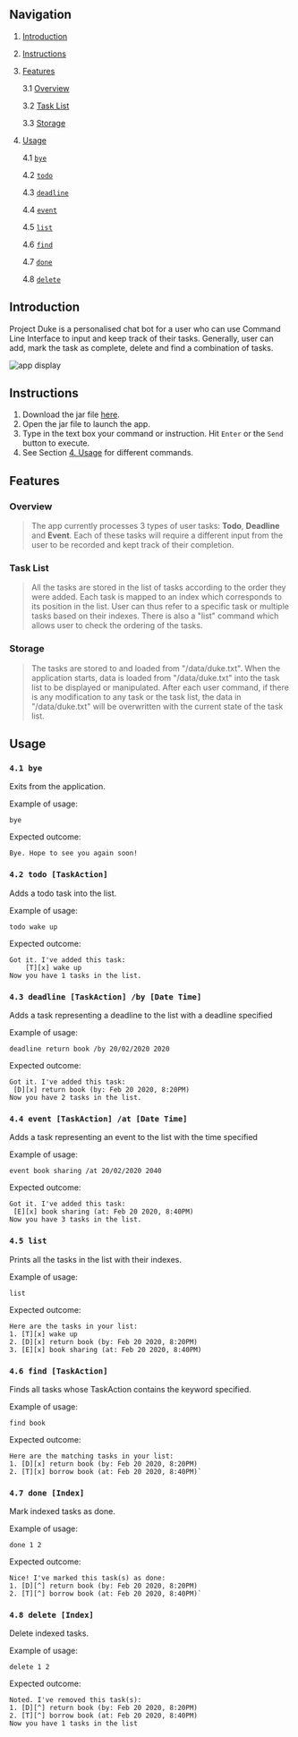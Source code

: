 ## Navigation
1. [Introduction](#introduction)

2. [Instructions](#instructions)

3. [Features](#features)

    3.1 [Overview](#overview)

    3.2 [Task List](#task-list)

    3.3 [Storage](#storage)

4. [Usage](#usage)

    4.1 [`bye`](#41-bye)
  
    4.2 [`todo`](#42-todo-taskaction)
  
    4.3 [`deadline`](#43-deadline-taskaction-by-date-time)
  
    4.4 [`event`](#44-event-taskaction-at-date-time)
  
    4.5 [`list`](#45-list)
  
    4.6 [`find`](#46-find-taskaction)

    4.7 [`done`](#47-done-index)
    
    4.8 [`delete`](#48-delete-index)

## Introduction

Project Duke is a personalised chat bot for a user
who can use Command Line Interface to input and keep 
track of their tasks. Generally, user can add, mark 
the task as complete, delete and find a combination of 
tasks. 

![app display](Ui.png)

## Instructions
  1. Download the jar file [here](/build/libs/duke-0.1.3.jar).
  2. Open the jar file to launch the app.
  3. Type in the text box your command or instruction. Hit `Enter` or the `Send` button to execute.
  4. See Section [4. Usage](#usage) for different commands.

## Features 

### Overview

> The app currently processes 3 types of user tasks: **Todo**, **Deadline** and **Event**. Each of these tasks will require a different input from the user to be recorded and kept track of their completion. 

### Task List

> All the tasks are stored in the list of tasks according to the order they were added. Each task is mapped to an index which corresponds to its position in the list. User can thus refer to a specific task or multiple tasks based on their indexes. There is also a "list" command which allows user to check the ordering of the tasks.

### Storage

> The tasks are stored to and loaded from "/data/duke.txt". When the application starts, data is loaded from "/data/duke.txt" into the task list to be displayed or manipulated. After each user command, if there is any modification to any task or the task list, the data in "/data/duke.txt" will be overwritten with the current state of the task list.

## Usage

### ```4.1 bye```

Exits from the application.

Example of usage: 

`bye`

Expected outcome:

```
Bye. Hope to see you again soon!
```

### ```4.2 todo [TaskAction]```
 
Adds a todo task into the list.

Example of usage: 

`todo wake up`

Expected outcome:

```
Got it. I've added this task: 
    [T][x] wake up
Now you have 1 tasks in the list.
```

### ```4.3 deadline [TaskAction] /by [Date Time]```

Adds a task representing a deadline to the list with a deadline specified

Example of usage: 

`deadline return book /by 20/02/2020 2020`

Expected outcome:

```
Got it. I've added this task:
 [D][x] return book (by: Feb 20 2020, 8:20PM)
Now you have 2 tasks in the list.
```

### ```4.4 event [TaskAction] /at [Date Time]```

Adds a task representing an event to the list with the time specified

Example of usage: 

`event book sharing /at 20/02/2020 2040`

Expected outcome:

```
Got it. I've added this task:
 [E][x] book sharing (at: Feb 20 2020, 8:40PM)
Now you have 3 tasks in the list.
```

### ```4.5 list```

Prints all the tasks in the list with their indexes.

Example of usage: 

`list`

Expected outcome:

```
Here are the tasks in your list:
1. [T][x] wake up
2. [D][x] return book (by: Feb 20 2020, 8:20PM)
3. [E][x] book sharing (at: Feb 20 2020, 8:40PM)
```

### ```4.6 find [TaskAction]```

Finds all tasks whose TaskAction contains the keyword specified.

Example of usage:

`find book`

Expected outcome:

```
Here are the matching tasks in your list:
1. [D][x] return book (by: Feb 20 2020, 8:20PM)
2. [T][x] borrow book (at: Feb 20 2020, 8:40PM)`
```

### ```4.7 done [Index]```

Mark indexed tasks as done.

Example of usage:

`done 1 2`

Expected outcome:

```
Nice! I've marked this task(s) as done:
1. [D][^] return book (by: Feb 20 2020, 8:20PM)
2. [T][^] borrow book (at: Feb 20 2020, 8:40PM)`
```

### ```4.8 delete [Index]```

Delete indexed tasks.

Example of usage:

`delete 1 2`

Expected outcome:

```
Noted. I've removed this task(s):
1. [D][^] return book (by: Feb 20 2020, 8:20PM)
2. [T][^] borrow book (at: Feb 20 2020, 8:40PM)
Now you have 1 tasks in the list
```
